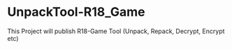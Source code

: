 # UnpackTool-R18_Game
This Project will publish R18-Game Tool (Unpack, Repack, Decrypt, Encrypt etc)
